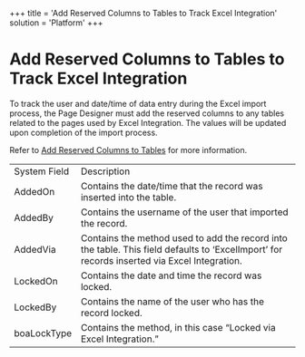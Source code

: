 +++
title = 'Add Reserved Columns to Tables to Track Excel Integration'
solution = 'Platform'
+++

# Add Reserved Columns to Tables to Track Excel Integration

To track the user and date/time of data entry during the Excel import
process, the Page Designer must add the reserved columns to any tables
related to the pages used by Excel Integration. The values will be
updated upon completion of the import process.

Refer to [Add Reserved Columns to
Tables](../../WebApp_Dev/Add%20Reserved%20Columns%20%20to%20Tables.htm)
for more
information.

|              |                                                                                                                                             |
| ------------ | ------------------------------------------------------------------------------------------------------------------------------------------- |
| System Field | Description                                                                                                                                 |
| AddedOn      | Contains the date/time that the record was inserted into the table.                                                                         |
| AddedBy      | Contains the username of the user that imported the record.                                                                                 |
| AddedVia     | Contains the method used to add the record into the table. This field defaults to ‘ExcelImport’ for records inserted via Excel Integration. |
| LockedOn     | Contains the date and time the record was locked.                                                                                           |
| LockedBy     | Contains the name of the user who has the record locked.                                                                                    |
| boaLockType  | Contains the method, in this case “Locked via Excel Integration.”                                                                           |
